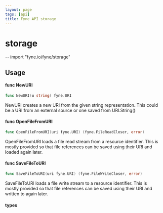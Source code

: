 ```yaml
---
layout: page
tags: [api]
title: Fyne API storage
---
```


# storage
--
    import "fyne.io/fyne/storage"


## Usage

#### func  NewURI

```go
func NewURI(u string) fyne.URI
```
NewURI creates a new URI from the given string representation. This could be a URI from an external source or one saved from URI.String()

#### func  OpenFileFromURI

```go
func OpenFileFromURI(uri fyne.URI) (fyne.FileReadCloser, error)
```
OpenFileFromURI loads a file read stream from a resource identifier. This is mostly provided so that file references can be saved using their URI and loaded again later.

#### func  SaveFileToURI

```go
func SaveFileToURI(uri fyne.URI) (fyne.FileWriteCloser, error)
```
SaveFileToURI loads a file write stream to a resource identifier. This is mostly provided so that file references can be saved using their URI and written to again later.

#### types
